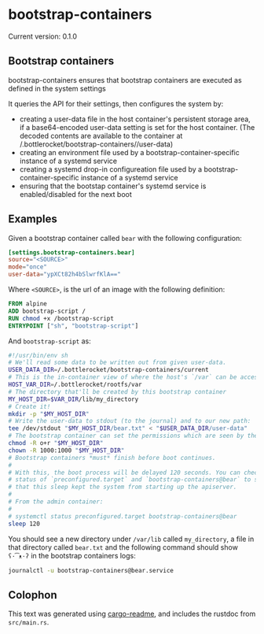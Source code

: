 # bootstrap-containers

Current version: 0.1.0

## Bootstrap containers

bootstrap-containers ensures that bootstrap containers are executed as defined in the system settings

It queries the API for their settings, then configures the system by:

* creating a user-data file in the host container's persistent storage area, if a base64-encoded
  user-data setting is set for the host container.  (The decoded contents are available to the
  container at /.bottlerocket/bootstrap-containers/<name>/user-data)
* creating an environment file used by a bootstrap-container-specific instance of a systemd service
* creating a systemd drop-in configureation file used by a bootstrap-container-specific
instance of a systemd service
* ensuring that the bootstap container's systemd service is enabled/disabled for the next boot

## Examples
Given a bootstrap container called `bear` with the following configuration:

```toml
[settings.bootstrap-containers.bear]
source="<SOURCE>"
mode="once"
user-data="ypXCt82h4bSlwrfKlA=="
```

Where `<SOURCE>`, is the url of an image with the following definition:

```Dockerfile
FROM alpine
ADD bootstrap-script /
RUN chmod +x /bootstrap-script
ENTRYPOINT ["sh", "bootstrap-script"]
```

And `bootstrap-script` as:

```sh
#!/usr/bin/env sh
# We'll read some data to be written out from given user-data.
USER_DATA_DIR=/.bottlerocket/bootstrap-containers/current
# This is the in-container view of where the host's `/var` can be accessed.
HOST_VAR_DIR=/.bottlerocket/rootfs/var
# The directory that'll be created by this bootstrap container
MY_HOST_DIR=$VAR_DIR/lib/my_directory
# Create it!
mkdir -p "$MY_HOST_DIR"
# Write the user-data to stdout (to the journal) and to our new path:
tee /dev/stdout "$MY_HOST_DIR/bear.txt" < "$USER_DATA_DIR/user-data"
# The bootstrap container can set the permissions which are seen by the host:
chmod -R o+r "$MY_HOST_DIR"
chown -R 1000:1000 "$MY_HOST_DIR"
# Bootstrap containers *must* finish before boot continues.
#
# With this, the boot process will be delayed 120 seconds. You can check the
# status of `preconfigured.target` and `bootstrap-containers@bear` to see
# that this sleep kept the system from starting up the apiserver.
#
# From the admin container:
#
# systemctl status preconfigured.target bootstrap-containers@bear
sleep 120
```

You should see a new directory under `/var/lib` called `my_directory`, a file in that
directory called `bear.txt` and the following command should show `ʕ·͡ᴥ·ʔ` in the bootstrap
containers logs:

```sh
journalctl -u bootstrap-containers@bear.service
```

## Colophon

This text was generated using [cargo-readme](https://crates.io/crates/cargo-readme), and includes the rustdoc from `src/main.rs`.